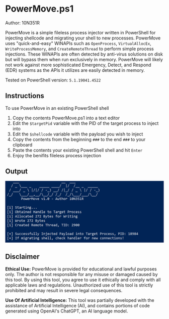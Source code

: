 # PowerMove.ps1
Author: 10N351R


PowerMove is a simple fileless process injector written in PowerShell for injecting shellcode and migrating your shell to new processes. PowerMove uses "quick-and-easy" WINAPIs such as `OpenProcess`, `VirtualAllocEx`, `WriteProcessMemory`, and `CreateRemoteThread` to perform simple process injections. These WINAPIs are often detected by anti-virus solutions on disk but will bypass them when run exclusively in memory. PowerMove will likely not work against more sophisticated Emergency, Detect, and Respond (EDR) systems as the APIs it utilizes are easily detected in memory. 

Tested on PowerShell version: `5.1.19041.4522`

## Instructions
To use PowerMove in an existing PowerShell shell
1. Copy the contents PowerMove.ps1 into a text editor
2. Edit the `$targetPid` variable with the PID of the target process to inject into
3. Edit the `$shellcode` variable with the payload you wish to inject
4. Copy the contents from the beginning `###` to the end `###` to your clipboard
5. Paste the contents your existing PowerShell shell and hit `Enter`
6. Enjoy the benifits fileless process injection

## Output
![alt text](https://github.com/10N351R/PowerMove/blob/main/Images/PowerMove_output.png)

## Disclaimer
**Ethical Use:** PowerMove is provided for educational and lawful purposes only. The author is not responsible for any misuse or damaged caused by this tool. By using this tool, you agree to use it ethically and comply with all applicable laws and regulations. Unauthorized use of this tool is strictly prohibited and may result in severe legal consequences.

**Use Of Artificial Intelligence:** This tool was partially developed with the assistance of Artificial Intelligence (AI), and contains portions of code generated using OpenAI's ChatGPT, an AI language model.
